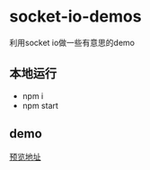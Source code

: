 # socket-io-demos

利用socket io做一些有意思的demo

## 本地运行

*   npm i
*   npm start    

## demo
[预览地址](http://feeloc-socket.avosapps.com)